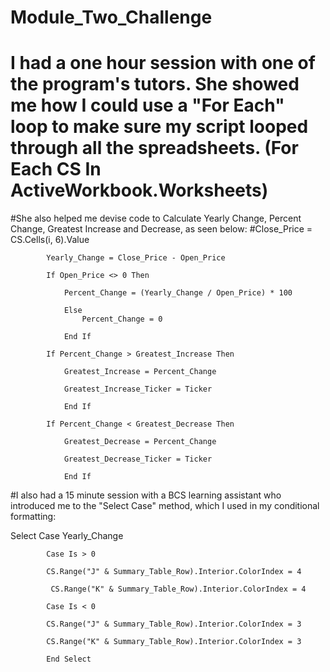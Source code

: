 # Module_Two_Challenge
# I had a one hour session with one of the program's tutors. She showed me how I could use a "For Each" loop to make sure my script looped through all the spreadsheets. (For Each CS In ActiveWorkbook.Worksheets)

#She also helped me devise code to Calculate Yearly Change, Percent Change, Greatest Increase and Decrease, as seen below:
#Close_Price = CS.Cells(i, 6).Value
            
            Yearly_Change = Close_Price - Open_Price
            
            If Open_Price <> 0 Then
            
                Percent_Change = (Yearly_Change / Open_Price) * 100
                
                Else
                    Percent_Change = 0
                    
                End If
            
            If Percent_Change > Greatest_Increase Then
            
                Greatest_Increase = Percent_Change
                
                Greatest_Increase_Ticker = Ticker
                
                End If
                
            If Percent_Change < Greatest_Decrease Then
            
                Greatest_Decrease = Percent_Change
                
                Greatest_Decrease_Ticker = Ticker
                
                End If

#I also had a 15 minute session with a BCS learning assistant who introduced me to the "Select Case" method, which I used in my conditional formatting:

Select Case Yearly_Change
            
            Case Is > 0
            
            CS.Range("J" & Summary_Table_Row).Interior.ColorIndex = 4
            
             CS.Range("K" & Summary_Table_Row).Interior.ColorIndex = 4
            
            Case Is < 0
            
            CS.Range("J" & Summary_Table_Row).Interior.ColorIndex = 3
            
            CS.Range("K" & Summary_Table_Row).Interior.ColorIndex = 3
            
            End Select
            


